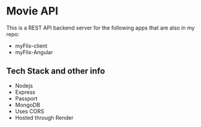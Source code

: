 # Movie API

This is a REST API backend server for the following apps that are also in my repo:

- myFlix-client
- myFlix-Angular

## Tech Stack and other info

- Nodejs
- Express
- Passport
- MongoDB
- Uses CORS
- Hosted through Render
